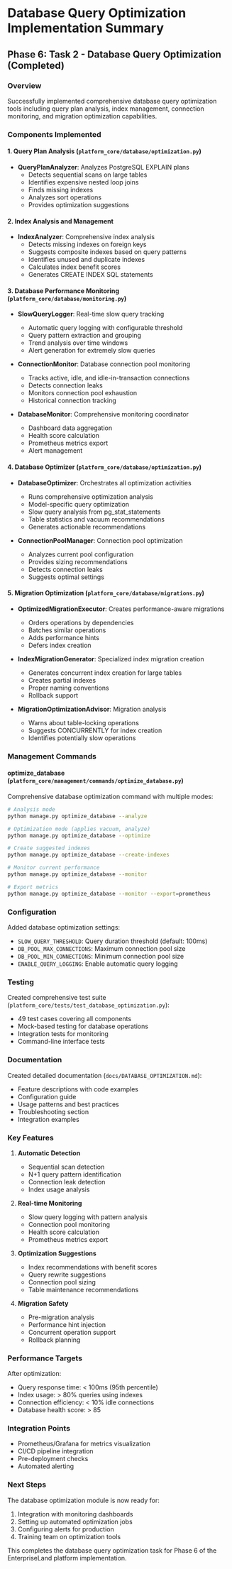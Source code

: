 # Database Query Optimization Implementation Summary

## Phase 6: Task 2 - Database Query Optimization (Completed)

### Overview
Successfully implemented comprehensive database query optimization tools including query plan analysis, index management, connection monitoring, and migration optimization capabilities.

### Components Implemented

#### 1. Query Plan Analysis (`platform_core/database/optimization.py`)
- **QueryPlanAnalyzer**: Analyzes PostgreSQL EXPLAIN plans
  - Detects sequential scans on large tables
  - Identifies expensive nested loop joins  
  - Finds missing indexes
  - Analyzes sort operations
  - Provides optimization suggestions

#### 2. Index Analysis and Management
- **IndexAnalyzer**: Comprehensive index analysis
  - Detects missing indexes on foreign keys
  - Suggests composite indexes based on query patterns
  - Identifies unused and duplicate indexes
  - Calculates index benefit scores
  - Generates CREATE INDEX SQL statements

#### 3. Database Performance Monitoring (`platform_core/database/monitoring.py`)
- **SlowQueryLogger**: Real-time slow query tracking
  - Automatic query logging with configurable threshold
  - Query pattern extraction and grouping
  - Trend analysis over time windows
  - Alert generation for extremely slow queries
  
- **ConnectionMonitor**: Database connection pool monitoring
  - Tracks active, idle, and idle-in-transaction connections
  - Detects connection leaks
  - Monitors connection pool exhaustion
  - Historical connection tracking

- **DatabaseMonitor**: Comprehensive monitoring coordinator
  - Dashboard data aggregation
  - Health score calculation
  - Prometheus metrics export
  - Alert management

#### 4. Database Optimizer (`platform_core/database/optimization.py`)
- **DatabaseOptimizer**: Orchestrates all optimization activities
  - Runs comprehensive optimization analysis
  - Model-specific query optimization
  - Slow query analysis from pg_stat_statements
  - Table statistics and vacuum recommendations
  - Generates actionable recommendations

- **ConnectionPoolManager**: Connection pool optimization
  - Analyzes current pool configuration
  - Provides sizing recommendations
  - Detects connection leaks
  - Suggests optimal settings

#### 5. Migration Optimization (`platform_core/database/migrations.py`)
- **OptimizedMigrationExecutor**: Creates performance-aware migrations
  - Orders operations by dependencies
  - Batches similar operations
  - Adds performance hints
  - Defers index creation

- **IndexMigrationGenerator**: Specialized index migration creation
  - Generates concurrent index creation for large tables
  - Creates partial indexes
  - Proper naming conventions
  - Rollback support

- **MigrationOptimizationAdvisor**: Migration analysis
  - Warns about table-locking operations
  - Suggests CONCURRENTLY for index creation
  - Identifies potentially slow operations

### Management Commands

#### optimize_database (`platform_core/management/commands/optimize_database.py`)
Comprehensive database optimization command with multiple modes:

```bash
# Analysis mode
python manage.py optimize_database --analyze

# Optimization mode (applies vacuum, analyze)
python manage.py optimize_database --optimize

# Create suggested indexes
python manage.py optimize_database --create-indexes

# Monitor current performance
python manage.py optimize_database --monitor

# Export metrics
python manage.py optimize_database --monitor --export=prometheus
```

### Configuration
Added database optimization settings:
- `SLOW_QUERY_THRESHOLD`: Query duration threshold (default: 100ms)
- `DB_POOL_MAX_CONNECTIONS`: Maximum connection pool size
- `DB_POOL_MIN_CONNECTIONS`: Minimum connection pool size
- `ENABLE_QUERY_LOGGING`: Enable automatic query logging

### Testing
Created comprehensive test suite (`platform_core/tests/test_database_optimization.py`):
- 49 test cases covering all components
- Mock-based testing for database operations
- Integration tests for monitoring
- Command-line interface tests

### Documentation
Created detailed documentation (`docs/DATABASE_OPTIMIZATION.md`):
- Feature descriptions with code examples
- Configuration guide
- Usage patterns and best practices
- Troubleshooting section
- Integration examples

### Key Features

1. **Automatic Detection**
   - Sequential scan detection
   - N+1 query pattern identification
   - Connection leak detection
   - Index usage analysis

2. **Real-time Monitoring**
   - Slow query logging with pattern analysis
   - Connection pool monitoring
   - Health score calculation
   - Prometheus metrics export

3. **Optimization Suggestions**
   - Index recommendations with benefit scores
   - Query rewrite suggestions
   - Connection pool sizing
   - Table maintenance recommendations

4. **Migration Safety**
   - Pre-migration analysis
   - Performance hint injection
   - Concurrent operation support
   - Rollback planning

### Performance Targets
After optimization:
- Query response time: < 100ms (95th percentile)
- Index usage: > 80% queries using indexes
- Connection efficiency: < 10% idle connections  
- Database health score: > 85

### Integration Points
- Prometheus/Grafana for metrics visualization
- CI/CD pipeline integration
- Pre-deployment checks
- Automated alerting

### Next Steps
The database optimization module is now ready for:
1. Integration with monitoring dashboards
2. Setting up automated optimization jobs
3. Configuring alerts for production
4. Training team on optimization tools

This completes the database query optimization task for Phase 6 of the EnterpriseLand platform implementation.